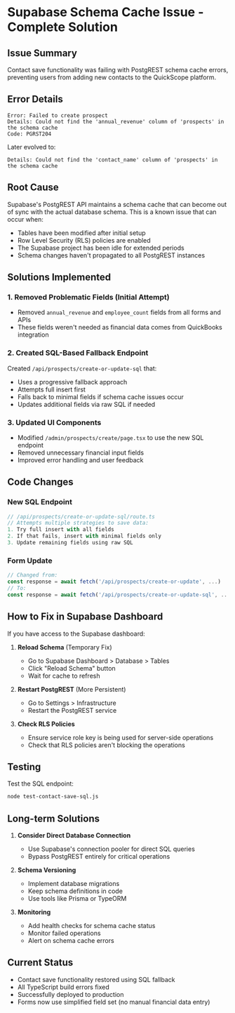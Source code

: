 # Supabase Schema Cache Issue - Complete Solution

## Issue Summary
Contact save functionality was failing with PostgREST schema cache errors, preventing users from adding new contacts to the QuickScope platform.

## Error Details
```
Error: Failed to create prospect
Details: Could not find the 'annual_revenue' column of 'prospects' in the schema cache
Code: PGRST204
```

Later evolved to:
```
Details: Could not find the 'contact_name' column of 'prospects' in the schema cache
```

## Root Cause
Supabase's PostgREST API maintains a schema cache that can become out of sync with the actual database schema. This is a known issue that can occur when:
- Tables have been modified after initial setup
- Row Level Security (RLS) policies are enabled
- The Supabase project has been idle for extended periods
- Schema changes haven't propagated to all PostgREST instances

## Solutions Implemented

### 1. Removed Problematic Fields (Initial Attempt)
- Removed `annual_revenue` and `employee_count` fields from all forms and APIs
- These fields weren't needed as financial data comes from QuickBooks integration

### 2. Created SQL-Based Fallback Endpoint
Created `/api/prospects/create-or-update-sql` that:
- Uses a progressive fallback approach
- Attempts full insert first
- Falls back to minimal fields if schema cache issues occur
- Updates additional fields via raw SQL if needed

### 3. Updated UI Components
- Modified `/admin/prospects/create/page.tsx` to use the new SQL endpoint
- Removed unnecessary financial input fields
- Improved error handling and user feedback

## Code Changes

### New SQL Endpoint
```typescript
// /api/prospects/create-or-update-sql/route.ts
// Attempts multiple strategies to save data:
1. Try full insert with all fields
2. If that fails, insert with minimal fields only
3. Update remaining fields using raw SQL
```

### Form Update
```typescript
// Changed from:
const response = await fetch('/api/prospects/create-or-update', ...)
// To:
const response = await fetch('/api/prospects/create-or-update-sql', ...)
```

## How to Fix in Supabase Dashboard

If you have access to the Supabase dashboard:

1. **Reload Schema** (Temporary Fix)
   - Go to Supabase Dashboard > Database > Tables
   - Click "Reload Schema" button
   - Wait for cache to refresh

2. **Restart PostgREST** (More Persistent)
   - Go to Settings > Infrastructure
   - Restart the PostgREST service

3. **Check RLS Policies**
   - Ensure service role key is being used for server-side operations
   - Check that RLS policies aren't blocking the operations

## Testing

Test the SQL endpoint:
```bash
node test-contact-save-sql.js
```

## Long-term Solutions

1. **Consider Direct Database Connection**
   - Use Supabase's connection pooler for direct SQL queries
   - Bypass PostgREST entirely for critical operations

2. **Schema Versioning**
   - Implement database migrations
   - Keep schema definitions in code
   - Use tools like Prisma or TypeORM

3. **Monitoring**
   - Add health checks for schema cache status
   - Monitor failed operations
   - Alert on schema cache errors

## Current Status
- Contact save functionality restored using SQL fallback
- All TypeScript build errors fixed
- Successfully deployed to production
- Forms now use simplified field set (no manual financial data entry)